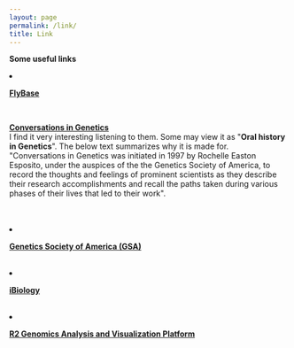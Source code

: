 ```yaml
---
layout: page
permalink: /link/
title: Link
---
```

<b> Some useful links</b><br>

<li>

<a href="http://flybase.org/"><b>FlyBase</b></a><br>

</li><br>


<a href="http://www.genestory.org/projectDev.html"><b>Conversations in Genetics</b></a><br>
I find it very interesting listening to them. Some may view it as "<b>Oral history in Genetics</b>". The below text summarizes why it is made for.<br> 
"Conversations in Genetics was initiated in 1997 by Rochelle Easton Esposito, under the auspices of the the Genetics Society of America, to record the thoughts and feelings of prominent scientists as they describe their research accomplishments and recall the paths taken during various phases of their lives that led to their work".<br><br>

</li><br>

<li>

<a href="https://genetics-gsa.org/about-gsa/"><b>Genetics Society of America (GSA)</b></a><br>

</li><br>

<li>

<a href="https://www.ibiology.org/"><b>iBiology</b></a><br>

</li><br>

<li>

<a href="https://hgserver1.amc.nl/cgi-bin/r2/main.cgi?open_page=login"><b>R2 Genomics Analysis and Visualization Platform</b></a><br>


